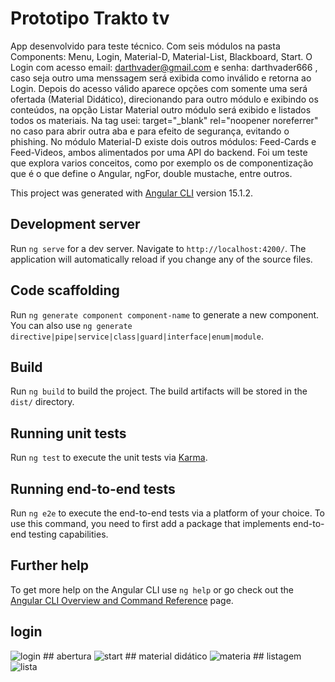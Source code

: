 # Prototipo Trakto tv

App desenvolvido para teste técnico. Com seis módulos na pasta Components: Menu, Login, Material-D, Material-List, Blackboard, Start. O Login com acesso email: darthvader@gmail.com e senha: darthvader666 , caso seja outro uma menssagem será exibida como inválido e retorna ao Login. Depois do acesso válido aparece opções com somente uma será ofertada (Material Didático), direcionando para outro módulo e exibindo os conteúdos, na opção Listar Material outro módulo será exibido e listados todos os materiais. Na tag <a> usei: target="_blank" rel="noopener noreferrer" no caso para abrir outra aba e para efeito de segurança, evitando o phishing. No módulo Material-D existe dois outros módulos: Feed-Cards e Feed-Videos, ambos alimentados por uma API do backend. Foi um teste que explora varios conceitos, como por exemplo os de componentização que é o que define o Angular, ngFor, double mustache, entre outros.

This project was generated with [Angular CLI](https://github.com/angular/angular-cli) version 15.1.2.

## Development server

Run `ng serve` for a dev server. Navigate to `http://localhost:4200/`. The application will automatically reload if you change any of the source files.

## Code scaffolding

Run `ng generate component component-name` to generate a new component. You can also use `ng generate directive|pipe|service|class|guard|interface|enum|module`.

## Build

Run `ng build` to build the project. The build artifacts will be stored in the `dist/` directory.

## Running unit tests

Run `ng test` to execute the unit tests via [Karma](https://karma-runner.github.io).

## Running end-to-end tests

Run `ng e2e` to execute the end-to-end tests via a platform of your choice. To use this command, you need to first add a package that implements end-to-end testing capabilities.

## Further help

To get more help on the Angular CLI use `ng help` or go check out the [Angular CLI Overview and Command Reference](https://angular.io/cli) page.

## login
<img src="https://github.com/TONNYSAP/Prova-Tecnica/main/src/assets/img/videos-img/inicio.jpg" alt="login" />
## abertura
<img src="https://github.com/TONNYSAP/Prova-Tecnica/tree/main/src/assets/img/videos-img/start.jpg" alt="start" />
## material didático
<img src="https://github.com/TONNYSAP/Prova-Tecnica/tree/main/src/assets/img/videos-img/md.jpg" alt="materia" />
## listagem
<img src="https://github.com/TONNYSAP/Prova-Tecnica/tree/main/src/assets/img/videos-img/list.jpg" alt="lista" />
